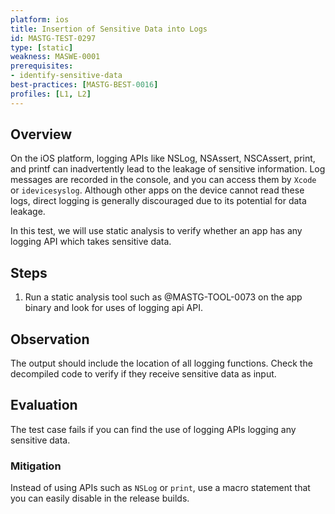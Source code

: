 ```yaml
---
platform: ios
title: Insertion of Sensitive Data into Logs
id: MASTG-TEST-0297
type: [static]
weakness: MASWE-0001
prerequisites:
- identify-sensitive-data
best-practices: [MASTG-BEST-0016]
profiles: [L1, L2]
---
```


## Overview

On the iOS platform, logging APIs like NSLog, NSAssert, NSCAssert, print, and printf can inadvertently lead to the leakage of sensitive information. Log messages are recorded in the console, and you can access them by `Xcode` or `idevicesyslog`. Although other apps on the device cannot read these logs, direct logging is generally discouraged due to its potential for data leakage.

In this test, we will use static analysis to verify whether an app has any logging API which takes sensitive data.

## Steps

1. Run a static analysis tool such as @MASTG-TOOL-0073 on the app binary and look for uses of logging api API.

## Observation

The output should include the location of all logging functions. Check the decompiled code to verify if they receive sensitive data as input.

## Evaluation

The test case fails if you can find the use of logging APIs logging any sensitive data.

### Mitigation

Instead of using APIs such as `NSLog` or `print`, use a macro statement that you can easily disable in the release builds.
